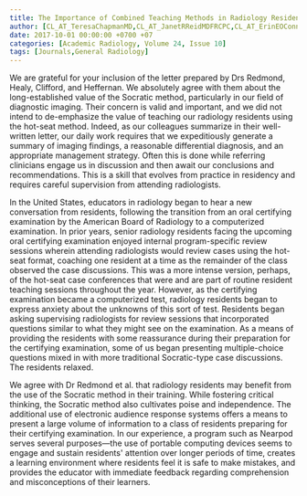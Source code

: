 ```yaml
---
title: The Importance of Combined Teaching Methods in Radiology Resident Education
author: [CL_AT_TeresaChapmanMD,CL_AT_JanetRReidMDFRCPC,CL_AT_ErinEOConnorMD]
date: 2017-10-01 00:00:00 +0700 +07
categories: [Academic Radiology, Volume 24, Issue 10]
tags: [Journals,General Radiology]
---
```

We are grateful for your inclusion of the letter prepared by Drs Redmond, Healy, Clifford, and Heffernan. We absolutely agree with them about the long-established value of the Socratic method, particularly in our field of diagnostic imaging. Their concern is valid and important, and we did not intend to de-emphasize the value of teaching our radiology residents using the hot-seat method. Indeed, as our colleagues summarize in their well-written letter, our daily work requires that we expeditiously generate a summary of imaging findings, a reasonable differential diagnosis, and an appropriate management strategy. Often this is done while referring clinicians engage us in discussion and then await our conclusions and recommendations. This is a skill that evolves from practice in residency and requires careful supervision from attending radiologists.

In the United States, educators in radiology began to hear a new conversation from residents, following the transition from an oral certifying examination by the American Board of Radiology to a computerized examination. In prior years, senior radiology residents facing the upcoming oral certifying examination enjoyed internal program-specific review sessions wherein attending radiologists would review cases using the hot-seat format, coaching one resident at a time as the remainder of the class observed the case discussions. This was a more intense version, perhaps, of the hot-seat case conferences that were and are part of routine resident teaching sessions throughout the year. However, as the certifying examination became a computerized test, radiology residents began to express anxiety about the unknowns of this sort of test. Residents began asking supervising radiologists for review sessions that incorporated questions similar to what they might see on the examination. As a means of providing the residents with some reassurance during their preparation for the certifying examination, some of us began presenting multiple-choice questions mixed in with more traditional Socratic-type case discussions. The residents relaxed.

We agree with Dr Redmond et al. that radiology residents may benefit from the use of the Socratic method in their training. While fostering critical thinking, the Socratic method also cultivates poise and independence. The additional use of electronic audience response systems offers a means to present a large volume of information to a class of residents preparing for their certifying examination. In our experience, a program such as Nearpod serves several purposes—the use of portable computing devices seems to engage and sustain residents' attention over longer periods of time, creates a learning environment where residents feel it is safe to make mistakes, and provides the educator with immediate feedback regarding comprehension and misconceptions of their learners.